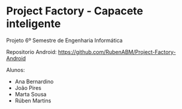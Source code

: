 # Project Factory - Capacete inteligente

Projeto 6º Semestre de Engenharia Informática

Repositorio Android: https://github.com/RubenABM/Project-Factory-Android

Alunos:
- Ana Bernardino
- João Pires
- Marta Sousa
- Rúben Martins
